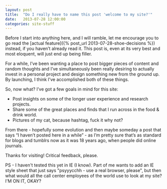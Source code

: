 ```yaml
---
layout: post
title:  "Do I really have to name this post 'welcome to my site?'"
date:   2013-07-28 12:00:00
categories: site-stuff
---
```


Before I start into anything here, and I will ramble, let me encourage you to go read the [actual feature]({% post_url 2013-07-28-shoe-decisions %}) instead, if you haven’t already read it. This post is, even at its very best and most eloquent, will just end up being filler.

For a while, I’ve been wanting a place to post bigger pieces of content and random thoughts and I’ve simultaneously been really desiring to actually invest in a personal project and design something new from the ground up. By launching, I think I’ve accomplished both of these things.

So, now what? I’ve got a few goals in mind for this site:

+ Post insights on some of the longer user experience and research projects.
+ Share some of the great places and finds that I run across in the food & drink world.
+ Pictures of my cat, because hashtag, fuck it why not?

From there - hopefully some evolution and then maybe someday a post that says “I haven’t posted here in a while” - as I’m pretty sure that’s as standard for blogs and tumblrs now as it was 18 years ago, when people did online journals.

Thanks for visiting! Critical feedback, please.

<p class='addendum'>PS - I haven't tested this yet in IE (I know). Part of me wants to add an IE style sheet that just says "psyyycchh - use a real browser, please", but then what would all the call center employees of the world use to look at my site? I'M ON IT, OKAY?</p>